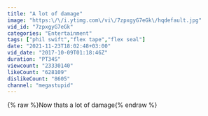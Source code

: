```yaml
---
title: "A lot of damage"
image: "https:\/\/i.ytimg.com\/vi\/7zpxgyG7eGk\/hqdefault.jpg"
vid_id: "7zpxgyG7eGk"
categories: "Entertainment"
tags: ["phil swift","flex tape","flex seal"]
date: "2021-11-23T18:02:48+03:00"
vid_date: "2017-10-09T01:18:46Z"
duration: "PT34S"
viewcount: "23330140"
likeCount: "628109"
dislikeCount: "8605"
channel: "megastupid"
---
```

{% raw %}Now thats a lot of damage{% endraw %}
